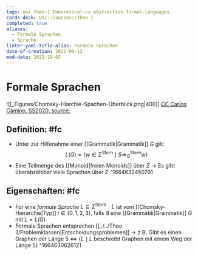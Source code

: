 ```yaml
---
tags: uni theo-1 theoretical-cs abstraction formal-languages
cards-deck: Uni::Courses::Theo-I
completed: true
aliases:
  - Formale Sprachen
  - Sprache
linter-yaml-title-alias: Formale Sprachen
date-of-creation: 2022-09-13
mod-date: 2022-10-02
---
```


# Formale Sprachen
![[_Figures/Chomsky-Hiarchie-Spachen-Überblick.png|400]]
[CC Carlos Camino, SS2020, source:](https://fmi.uni-stuttgart.de/files/ti/teaching/s20/ti2/erg/z06.pdf)

## Definition: #fc
- Unter zur Hilfenahme einer [[Grammatik|Grammatik]] $G$ gilt: $$L(G)=\{w\in\Sigma^{Stern}\mid S\Rightarrow^{Stern}_Gw\}$$
- Eine Teilmenge des [[Monoid|freien Monoids]] über $\Sigma$
	→ Es gibt überabzählbar viele Sprachen über $\Sigma$
^1664632450791

## Eigenschaften: #fc
- Für eine *formale Sprache* $L\subseteq\Sigma^{Stern}:L$ ist vom [[Chomsky-Hierarchie|Typ]] $i\in\{0,1,2,3\},$ falls $\exists$ eine [[Grammatik|Grammatik]] $G$ mit $L=L(G)$
- Formale Sprachen entsprechen [[../../Theo II/Problemklassen|Entscheidungsproblemen]]
	→ z.B. Gibt es einen Graphen der Länge 5 $\Leftrightarrow$ $\{L\mid L$ beschreibt Graphen mit einem Weg der Länge 5$\}$
^1664630626121
